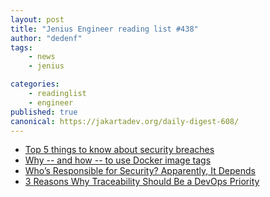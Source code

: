 ```yaml
---
layout: post
title: "Jenius Engineer reading list #438"
author: "dedenf"
tags:
    - news
    - jenius

categories:
    - readinglist
    - engineer
published: true
canonical: https://jakartadev.org/daily-digest-608/
---
```


- [Top 5 things to know about security breaches](https://www.techrepublic.com/article/top-5-things-to-know-about-security-breaches/)
- [Why -- and how -- to use Docker image tags](https://searchitoperations.techtarget.com/feature/Why-and-how-to-use-Docker-image-tags)
- [Who’s Responsible for Security? Apparently, It Depends](https://devops.com/whos-responsible-for-security-apparently-it-depends/)
- [3 Reasons Why Traceability Should Be a DevOps Priority](https://devops.com/3-reasons-why-traceability-should-be-a-devops-priority/)

